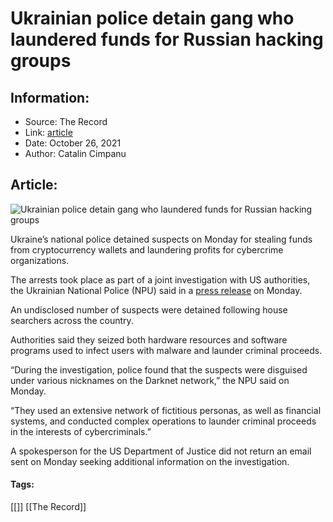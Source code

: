 # Ukrainian police detain gang who laundered funds for Russian hacking groups
### 

## Information:
+ Source: The Record
+ Link: [article](https://therecord.media/ukrainian-police-detain-gang-who-laundered-funds-for-russian-hacking-groups/)
+ Date: October 26, 2021
+ Author: Catalin Cimpanu


## Article:
![Ukrainian police detain gang who laundered funds for Russian hacking groups](https://therecord.media/wp-content/uploads/2021/10/Ukraine-cyber-arrests.jpg)

Ukraine’s national police detained suspects on Monday for stealing funds from cryptocurrency wallets and laundering profits for cybercrime organizations.


The arrests took place as part of a joint investigation with US authorities, the Ukrainian National Police (NPU) said in a [press release](https://www.npu.gov.ua/news/kiberzlochini/ukrajinski-pravooxoronczi-blokuvali-diyalnist-chleniv-mizhnarodnogo-transnaczionalnogo-xakerskogo-ugrupovannya/) on Monday.


An undisclosed number of suspects were detained following house searchers across the country.


Authorities said they seized both hardware resources and software programs used to infect users with malware and launder criminal proceeds.


“During the investigation, police found that the suspects were disguised under various nicknames on the Darknet network,” the NPU said on Monday.


“They used an extensive network of fictitious personas, as well as financial systems, and conducted complex operations to launder criminal proceeds in the interests of cybercriminals.”


A spokesperson for the US Department of Justice did not return an email sent on Monday seeking additional information on the investigation.





#### Tags:
[[]] [[The Record]]
